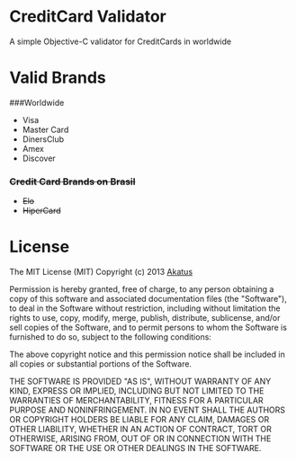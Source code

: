 CreditCard Validator
=========================

A simple Objective-C validator for CreditCards in worldwide

Valid Brands
===

###Worldwide

* Visa
* Master Card
* DinersClub
* Amex
* Discover

### <strike>Credit Card Brands on Brasil

* Elo
* HiperCard
</strike>

License
===
The MIT License (MIT)
Copyright (c) 2013 [Akatus](http://akatus.com)

Permission is hereby granted, free of charge, to any person obtaining a copy of this software and associated documentation files (the "Software"), to deal in the Software without restriction, including without limitation the rights to use, copy, modify, merge, publish, distribute, sublicense, and/or sell copies of the Software, and to permit persons to whom the Software is furnished to do so, subject to the following conditions:

The above copyright notice and this permission notice shall be included in all copies or substantial portions of the Software.

THE SOFTWARE IS PROVIDED "AS IS", WITHOUT WARRANTY OF ANY KIND, EXPRESS OR IMPLIED, INCLUDING BUT NOT LIMITED TO THE WARRANTIES OF MERCHANTABILITY, FITNESS FOR A PARTICULAR PURPOSE AND NONINFRINGEMENT. IN NO EVENT SHALL THE AUTHORS OR COPYRIGHT HOLDERS BE LIABLE FOR ANY CLAIM, DAMAGES OR OTHER LIABILITY, WHETHER IN AN ACTION OF CONTRACT, TORT OR OTHERWISE, ARISING FROM, OUT OF OR IN CONNECTION WITH THE SOFTWARE OR THE USE OR OTHER DEALINGS IN THE SOFTWARE.